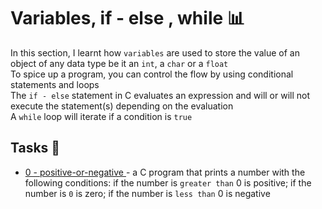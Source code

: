 # Variables, if - else , while :bar_chart:
In this section, I learnt how `variables` are used to store the value of an object of any data type be it an `int`, a `char` or a `float` <br>To spice up a program, you can control the flow by using conditional statements and loops <br> The `if - else` statement in C evaluates an expression and will or will not execute the statement(s) depending on the evaluation <br> A `while` loop will iterate if a condition is `true` 

## Tasks :page_facing_up:
<ul>
<li> <a href="https://github.com/mburuxx/alx-low_level_programming/blob/master/0x01-variables_if_else_while/0-positive_or_negative"> 0 - positive-or-negative </a> - a C program that prints a number with the following conditions: if the number is <code>greater than</code> 0 is positive; if the number is <code>0</code> is zero; if the number is <code>less than</code> 0 is negative</li>
</ul>
